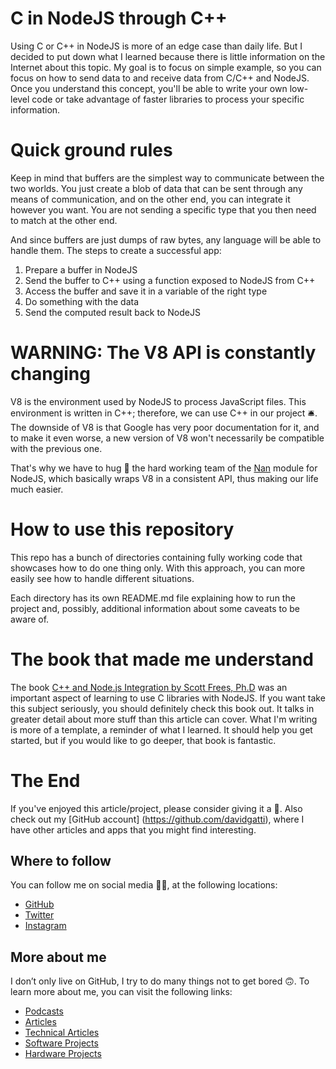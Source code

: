 # C in NodeJS through C++

Using C or C++ in NodeJS is more of an edge case than daily life. But I decided to put down what I learned because there is little information on the Internet about this topic. My goal is to focus on simple example, so you can focus on how to send data to and receive data from C/C++ and NodeJS. Once you understand this concept, you'll be able to write your own low-level code or take advantage of faster libraries to process your specific information.

# Quick ground rules

Keep in mind that buffers are the simplest way to communicate between the two worlds. You just create a blob of data that can be sent through any means of communication, and on the other end, you can integrate it however you want. You are not sending a specific type that you then need to match at the other end.

And since buffers are just dumps of raw bytes, any language will be able to handle them. The steps to create a successful app:

1. Prepare a buffer in NodeJS
2. Send the buffer to C++ using a function exposed to NodeJS from C++
3. Access the buffer and save it in a variable of the right type
4. Do something with the data
5. Send the computed result back to NodeJS

# WARNING: The V8 API is constantly changing

V8 is the environment used by NodeJS to process JavaScript files. This environment is written in C++; therefore, we can use C++ in our project 🛎. The downside of V8 is that Google has very poor documentation for it, and to make it even worse, a new version of V8 won't necessarily be compatible with the previous one.

That's why we have to hug 🤗 the hard working team of the [Nan](https://github.com/nodejs/nan) module for NodeJS, which basically wraps V8 in a consistent API, thus making our life much easier.

# How to use this repository

This repo has a bunch of directories containing fully working code that showcases how to do one thing only. With this approach, you can more easily see how to handle different situations.

Each directory has its own README.md file explaining how to run the project and, possibly, additional information about some caveats to be aware of.

# The book that made me understand

The book [C++ and Node.js Integration by Scott Frees, Ph.D](https://scottfrees.com/ebooks/nodecpp/) was an important aspect of learning to use C libraries with NodeJS. If you want take this subject seriously, you should definitely check this book out. It talks in greater detail about more stuff than this article can cover. What I'm writing is more of a template, a reminder of what I learned. It should help you get started, but if you would like to go deeper, that book is fantastic.

# The End

If you've enjoyed this article/project, please consider giving it a 🌟. Also check out my [GitHub account] (https://github.com/davidgatti), where I have other articles and apps that you might find interesting.

## Where to follow

You can follow me on social media 🐙😇, at the following locations:

- [GitHub](https://github.com/davidgatti)
- [Twitter](https://twitter.com/dawidgatti)
- [Instagram](https://www.instagram.com/gattidavid/)

## More about me

I don’t only live on GitHub, I try to do many things not to get bored 🙃. To learn more about me, you can visit the following links:

- [Podcasts](http://david.gatti.pl/podcasts)
- [Articles](http://david.gatti.pl/articles)
- [Technical Articles](http://david.gatti.pl/technical_articles)
- [Software Projects](http://david.gatti.pl/software_projects)
- [Hardware Projects](http://david.gatti.pl/hardware_projects)
